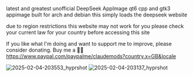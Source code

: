 latest and greatest unofficial DeepSeek AppImage
qt6 cpp and gtk3 appimage built for arch and debian
this simply loads the deepseek website 

due to region restrictions 
this website may not work for you please check your current law for your country before accessing this site


If you like what I'm doing and want to support me to improve, please consider donating.
Buy me a 🍕🥧 https://www.paypal.com/paypalme/claudemods?country.x=GB&locale

![2025-02-04-203553_hyprshot](https://github.com/user-attachments/assets/a5576f5f-ceee-4751-9a99-5ca3eee6a2d9)
![2025-02-04-203137_hyprshot](https://github.com/user-attachments/assets/8a077eab-0f73-4a17-8097-814b230b61df)

